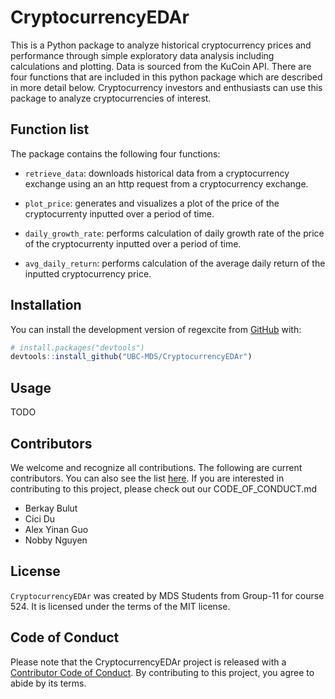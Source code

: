 # CryptocurrencyEDAr

This is a Python package to analyze historical cryptocurrency prices and performance through simple exploratory data analysis including calculations and plotting. Data is sourced from the KuCoin API. There are four functions that are included in this python package which are described in more detail below. Cryptocurrency investors and enthusiasts can use this package to analyze cryptocurrencies of interest.

## Function list

The package contains the following four functions:

- `retrieve_data`: downloads historical data from a cryptocurrency exchange using an an http request from a cryptocurrency exchange.

- `plot_price`: generates and visualizes a plot of the price of the cryptocurrenty inputted over a period of time.

- `daily_growth_rate`: performs calculation of daily growth rate of the price of the cryptocurrenty inputted over a period of time.

- `avg_daily_return`: performs calculation of the average daily return of the inputted cryptocurrency price.

## Installation

You can install the development version of regexcite from
[GitHub](https://github.com/) with:

``` r
# install.packages("devtools")
devtools::install_github("UBC-MDS/CryptocurrencyEDAr")
```

## Usage

TODO

## Contributors

We welcome and recognize all contributions. The following are current contributors. You can also see the list [here](DESCRIPTION). If you are interested in contributing to this project, please check out our CODE_OF_CONDUCT.md

- Berkay Bulut
- Cici Du
- Alex Yinan Guo
- Nobby Nguyen

## License

`CryptocurrencyEDAr` was created by MDS Students from Group-11 for course 524. It is licensed under the terms of the MIT license.

## Code of Conduct
  
  Please note that the CryptocurrencyEDAr project is released with a [Contributor Code of Conduct](https://contributor-covenant.org/version/2/0/CODE_OF_CONDUCT.html). By contributing to this project, you agree to abide by its terms.
